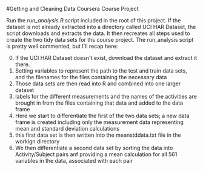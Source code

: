 #Getting and Cleaning Data Coursera Course Project

Run the *run_analysis.R* script included in the root of this project.  If the dataset is not already extracted into a directory called UCI HAR Dataset, the script downloads and extracts the data.  It then recreates all steps used to create the two tidy data sets for ths course project.  The run_analysis script is pretty well commented, but I'll recap here:

0. If the UCI HAR Dataset doesn't exist, download the dataset and extract it there.
1. Setting variables to represent the path to the test and train data sets, and the filenames for the files containing the necessary data
2. Those data sets are then read into R and combined into one larger dataset
3. labels for the different measurements and the names of the activities are brought in from the files containing that data and added to the data frame
4. Here we start to differentiate the first of the two data sets; a new data frame is created including only the measurement data representing mean and standard deviation calculations
5. this first data set is then written into the meanstddata.txt file in the workign directory
6. We then differentiate a second data set by sorting the data into Activity/Subject pairs anf providing a mean calculation for all 561 variables in the data, associated with each pair
